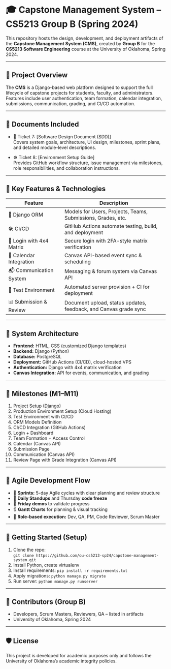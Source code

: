 # 🎓 Capstone Management System – CS5213 Group B (Spring 2024)

This repository hosts the design, development, and deployment artifacts of the **Capstone Management System (CMS)**, created by **Group B** for the **CS5213 Software Engineering** course at the University of Oklahoma, Spring 2024.

---

## 🧠 Project Overview

The **CMS** is a Django-based web platform designed to support the full lifecycle of capstone projects for students, faculty, and administrators. Features include user authentication, team formation, calendar integration, submissions, communication, grading, and CI/CD automation.

---

## 📁 Documents Included

- 📄 Ticket 7: [Software Design Document (SDD)]  
  Covers system goals, architecture, UI design, milestones, sprint plans, and detailed module-level descriptions.

- ⚙️ Ticket 8: [Environment Setup Guide]  
  Provides GitHub workflow structure, issue management via milestones, role responsibilities, and collaboration instructions.

---

## 🚀 Key Features & Technologies

| Feature                        | Description                                                                 |
|-------------------------------|-----------------------------------------------------------------------------|
| 🧩 Django ORM                 | Models for Users, Projects, Teams, Submissions, Grades, etc.               |
| 🛠️ CI/CD                      | GitHub Actions automate testing, build, and deployment                     |
| 🔐 Login with 4x4 Matrix      | Secure login with 2FA-style matrix verification                            |
| 📅 Calendar Integration       | Canvas API-based event sync & scheduling                                   |
| 📬 Communication System       | Messaging & forum system via Canvas API                                    |
| 🧪 Test Environment           | Automated server provision + CI for deployment                             |
| 📊 Submission & Review       | Document upload, status updates, feedback, and Canvas grade sync           |

---

## 🧱 System Architecture

- **Frontend:** HTML, CSS (customized Django templates)
- **Backend:** Django (Python)
- **Database:** PostgreSQL
- **Deployment:** GitHub Actions (CI/CD), cloud-hosted VPS
- **Authentication:** Django with 4x4 matrix verification
- **Canvas Integration:** API for events, communication, and grading

---

## 🧩 Milestones (M1–M11)

1. Project Setup (Django)
2. Production Environment Setup (Cloud Hosting)
3. Test Environment with CI/CD
4. ORM Models Definition
5. CI/CD Integration (GitHub Actions)
6. Login + Dashboard
7. Team Formation + Access Control
8. Calendar (Canvas API)
9. Submission Page
10. Communication (Canvas API)
11. Review Page with Grade Integration (Canvas API)

---

## 🧪 Agile Development Flow

- 📅 **Sprints:** 5-day Agile cycles with clear planning and review structure
- 📆 **Daily Standups** and Thursday **code freeze**
- 🧾 **Friday demos** to validate progress
- 🔃 **Gantt Charts** for planning & visual tracking
- 🧠 **Role-based execution:** Dev, QA, PM, Code Reviewer, Scrum Master

---

## 🧬 Getting Started (Setup)

1. Clone the repo:  
   `git clone https://github.com/ou-cs5213-sp24/capstone-management-system.git`
2. Install Python, create virtualenv  
3. Install requirements: `pip install -r requirements.txt`
4. Apply migrations: `python manage.py migrate`
5. Run server: `python manage.py runserver`

---

## 👥 Contributors (Group B)

- Developers, Scrum Masters, Reviewers, QA – listed in artifacts  
- University of Oklahoma, Spring 2024

---

## 🛡 License

This project is developed for academic purposes only and follows the University of Oklahoma’s academic integrity policies.

